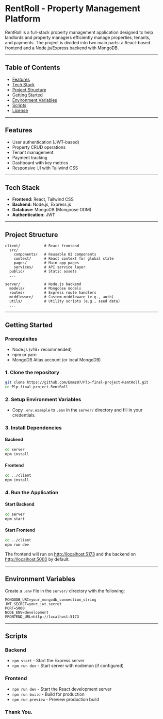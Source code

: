 # RentRoll - Property Management Platform

RentRoll is a full-stack property management application designed to help landlords and property managers efficiently manage properties, tenants, and payments. The project is divided into two main parts: a React-based frontend and a Node.js/Express backend with MongoDB.

---

## Table of Contents
- [Features](#features)
- [Tech Stack](#tech-stack)
- [Project Structure](#project-structure)
- [Getting Started](#getting-started)
- [Environment Variables](#environment-variables)
- [Scripts](#scripts)
- [License](#license)

---

## Features
- User authentication (JWT-based)
- Property CRUD operations
- Tenant management
- Payment tracking
- Dashboard with key metrics
- Responsive UI with Tailwind CSS

---

## Tech Stack
- **Frontend:** React, Tailwind CSS
- **Backend:** Node.js, Express.js
- **Database:** MongoDB (Mongoose ODM)
- **Authentication:** JWT

---

## Project Structure
```
client/           # React frontend
  src/
    components/   # Reusable UI components
    context/      # React context for global state
    pages/        # Main app pages
    services/     # API service layer
  public/         # Static assets
  ...

server/           # Node.js backend
  models/         # Mongoose models
  routes/         # Express route handlers
  middleware/     # Custom middleware (e.g., auth)
  utils/          # Utility scripts (e.g., seed data)
  ...
```

---

## Getting Started

### Prerequisites
- Node.js (v16+ recommended)
- npm or yarn
- MongoDB Atlas account (or local MongoDB)

### 1. Clone the repository
```sh
git clone https://github.com/Emmz07/Plp-final-project-RentRoll.git
cd Plp-final-project-RentRoll
```

### 2. Setup Environment Variables
- Copy `.env.example` to `.env` in the `server/` directory and fill in your credentials.

### 3. Install Dependencies
#### Backend
```sh
cd server
npm install
```
#### Frontend
```sh
cd ../client
npm install
```

### 4. Run the Application
#### Start Backend
```sh
cd server
npm start
```
#### Start Frontend
```sh
cd ../client
npm run dev
```

The frontend will run on [http://localhost:5173](http://localhost:5173) and the backend on [http://localhost:5000](http://localhost:5000) by default.

---

## Environment Variables
Create a `.env` file in the `server/` directory with the following:
```
MONGODB_URI=your_mongodb_connection_string
JWT_SECRET=your_jwt_secret
PORT=5000
NODE_ENV=development
FRONTEND_URL=http://localhost:5173
```

---

## Scripts
### Backend
- `npm start` - Start the Express server
- `npm run dev` - Start server with nodemon (if configured)

### Frontend
- `npm run dev` - Start the React development server
- `npm run build` - Build for production
- `npm run preview` - Preview production build

### Thank You.